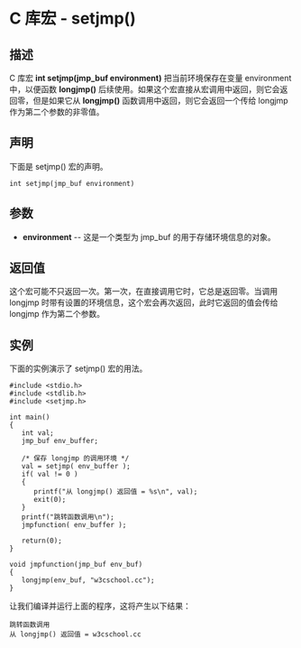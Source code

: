 
# C 库宏 - setjmp()

  

## 描述

C 库宏 **int setjmp(jmp_buf environment)** 把当前环境保存在变量 environment 中，以便函数 **longjmp()** 后续使用。如果这个宏直接从宏调用中返回，则它会返回零，但是如果它从 **longjmp()** 函数调用中返回，则它会返回一个传给 longjmp 作为第二个参数的非零值。

## 声明

下面是 setjmp() 宏的声明。

```
int setjmp(jmp_buf environment)

```

## 参数

*   **environment** -- 这是一个类型为 jmp_buf 的用于存储环境信息的对象。

## 返回值

这个宏可能不只返回一次。第一次，在直接调用它时，它总是返回零。当调用 longjmp 时带有设置的环境信息，这个宏会再次返回，此时它返回的值会传给 longjmp 作为第二个参数。

## 实例

下面的实例演示了 setjmp() 宏的用法。

```
#include <stdio.h>
#include <stdlib.h>
#include <setjmp.h>

int main()
{
   int val;
   jmp_buf env_buffer;

   /* 保存 longjmp 的调用环境 */
   val = setjmp( env_buffer );
   if( val != 0 ) 
   {
      printf("从 longjmp() 返回值 = %s\n", val);
      exit(0);
   }
   printf("跳转函数调用\n");
   jmpfunction( env_buffer );

   return(0);
}

void jmpfunction(jmp_buf env_buf)
{
   longjmp(env_buf, "w3cschool.cc");
}

```

让我们编译并运行上面的程序，这将产生以下结果：

```
跳转函数调用
从 longjmp() 返回值 = w3cschool.cc

```

  

